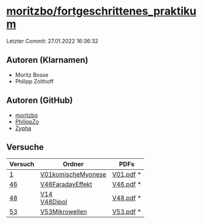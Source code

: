 # [moritzbo/fortgeschrittenes_praktikum](https://github.com/moritzbo/fortgeschrittenes_praktikum)

Letzter Commit: 27.01.2022 16:36:32

## Autoren (Klarnamen)
- Moritz Bosse
- Philipp Zolthoff

## Autoren (GitHub)
- [moritzbo](https://github.com/moritzbo)
- [PhilippZo](https://github.com/PhilippZo)
- [Zypha](https://github.com/Zypha)

## Versuche

|       Versuch        |                                                                                Ordner                                                                                 |                                                                                  PDFs                                                                                  |
|----------------------|-----------------------------------------------------------------------------------------------------------------------------------------------------------------------|------------------------------------------------------------------------------------------------------------------------------------------------------------------------|
|[1](../../versuch/1)  |[V01komischeMyonese](https://github.com/moritzbo/fortgeschrittenes_praktikum/tree/main/V01komischeMyonese)                                                             |[V01.pdf](https://docs.google.com/viewer?url=https://raw.githubusercontent.com/NicoWeio/awesome-ap-pdfs/main/moritzbo%E2%88%95fortgeschrittenes_praktikum/1/V01.pdf) \* |
|[46](../../versuch/46)|[V46FaradayEffekt](https://github.com/moritzbo/fortgeschrittenes_praktikum/tree/main/V46FaradayEffekt)                                                                 |[V46.pdf](https://docs.google.com/viewer?url=https://raw.githubusercontent.com/NicoWeio/awesome-ap-pdfs/main/moritzbo%E2%88%95fortgeschrittenes_praktikum/46/V46.pdf) \*|
|[48](../../versuch/48)|[V14](https://github.com/moritzbo/fortgeschrittenes_praktikum/tree/main/V14)<br/>[V48Dipol](https://github.com/moritzbo/fortgeschrittenes_praktikum/tree/main/V48Dipol)|[V48.pdf](https://docs.google.com/viewer?url=https://raw.githubusercontent.com/NicoWeio/awesome-ap-pdfs/main/moritzbo%E2%88%95fortgeschrittenes_praktikum/48/V48.pdf) \*|
|[53](../../versuch/53)|[V53Mikrowellen](https://github.com/moritzbo/fortgeschrittenes_praktikum/tree/main/V53Mikrowellen)                                                                     |[V53.pdf](https://docs.google.com/viewer?url=https://raw.githubusercontent.com/NicoWeio/awesome-ap-pdfs/main/moritzbo%E2%88%95fortgeschrittenes_praktikum/53/V53.pdf) \*|
